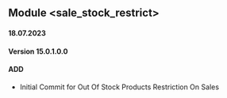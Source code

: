 ## Module <sale_stock_restrict>

#### 18.07.2023
#### Version 15.0.1.0.0
#### ADD
- Initial Commit for Out Of Stock Products Restriction On Sales